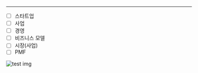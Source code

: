 -----

- [ ] 스타트업
- [ ] 사업
- [ ] 경영
- [ ] 비즈니스 모델
- [ ] 시장(사업)
- [ ] PMF

![test img](https://s3.us-west-2.amazonaws.com/secure.notion-static.com/59de5113-9f10-47df-80f1-1e1c2555b84d/Untitled.png?X-Amz-Algorithm=AWS4-HMAC-SHA256&X-Amz-Content-Sha256=UNSIGNED-PAYLOAD&X-Amz-Credential=AKIAT73L2G45EIPT3X45%2F20221105%2Fus-west-2%2Fs3%2Faws4_request&X-Amz-Date=20221105T143944Z&X-Amz-Expires=86400&X-Amz-Signature=bfd3c61f0219660b1382ce3ba65463a67dd0d5b18c64feb7c4876c63f1b37c45&X-Amz-SignedHeaders=host&response-content-disposition=filename%3D%22Untitled.png%22&x-id=GetObject)


